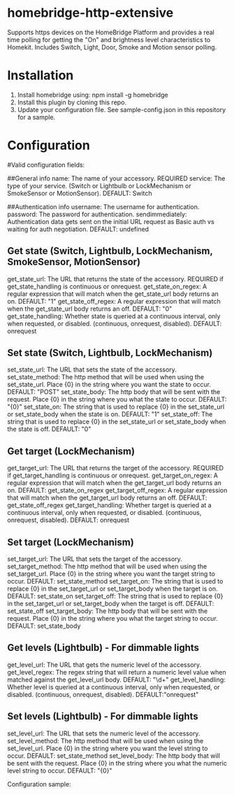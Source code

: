 # homebridge-http-extensive

Supports https devices on the HomeBridge Platform and provides a real time polling for getting the "On" and brightness level characteristics to Homekit. Includes Switch, Light, Door, Smoke and Motion sensor polling.

# Installation

1. Install homebridge using: npm install -g homebridge
2. Install this plugin by cloning this repo.
3. Update your configuration file. See sample-config.json in this repository for a sample. 

# Configuration


#Valid configuration fields:

##General info
name: The name of your accessory.  REQUIRED
service: The type of your service. (Switch or Lightbulb or LockMechanism or SmokeSensor or MotionSensor).  DEFAULT: Switch

##Authentication info
username: The username for authentication.
password: The password for authentication.
sendimmediately: Authentication data gets sent on the initial URL request as Basic auth vs waiting for auth negotiation.  DEFAULT: undefined


## Get state (Switch, Lightbulb, LockMechanism, SmokeSensor, MotionSensor)
get_state_url: The URL that returns the state of the accessory. REQUIRED if get_state_handling is continuous or onrequest.
get_state_on_regex: A regular expression that will match when the get_state_url body returns an on. DEFAULT: "1"
get_state_off_regex: A regular expression that will match when the get_state_url body returns an off. DEFAULT: "0"
get_state_handling: Whether state is queried at a continuous interval, only when requested, or disabled. (continuous, onrequest, disabled). DEFAULT: onrequest

## Set state (Switch, Lightbulb, LockMechanism)
set_state_url: The URL that sets the state of the accessory.
set_state_method: The http method that will be used when using the set_state_url. Place {0} in the string where you want the state to occur. DEFAULT: "POST"
set_state_body: The http body that will be sent with the request.  Place {0} in the string where you what the state to occur.  DEFAULT: "{0}"
set_state_on: The string that is used to replace {0} in the set_state_url or set_state_body when the state is on.  DEFAULT: "1"
set_state_off: The string that is used to replace {0} in the set_state_url or set_state_body when the state is off.  DEFAULT: "0"

## Get target (LockMechanism)
get_target_url: The URL that returns the target of the accessory. REQUIRED if get_target_handling is continuous or onrequest.
get_target_on_regex: A regular expression that will match when the get_target_url body returns an on. DEFAULT: get_state_on_regex
get_target_off_regex: A regular expression that will match when the get_target_url body returns an off. DEFAULT: get_state_off_regex
get_target_handling: Whether target is queried at a continuous interval, only when requested, or disabled. (continuous, onrequest, disabled). DEFAULT: onrequest

## Set target (LockMechanism)
set_target_url: The URL that sets the target of the accessory.
set_target_method: The http method that will be used when using the set_target_url. Place {0} in the string where you want the target string to occur. DEFAULT: set_state_method
set_target_on: The string that is used to replace {0} in the set_target_url or set_target_body when the target is on.  DEFAULT: set_state_on
set_target_off: The string that is used to replace {0} in the set_target_url or set_target_body when the target is off.  DEFAULT: set_state_off
set_target_body: The http body that will be sent with the request.  Place {0} in the string where you what the target string to occur.  DEFAULT: set_state_body

## Get levels (Lightbulb) - For dimmable lights
get_level_url: The URL that gets the numeric level of the accessory.
get_level_regex: The regex string that will return a numeric level value when matched against the get_level_url body.  DEFAULT: "\\d+"
get_level_handling: Whether level is queried at a continuous interval, only when requested, or disabled. (continuous, onrequest, disabled). DEFAULT:"onrequest"

## Set levels (Lightbulb) - For dimmable lights
set_level_url: The URL that sets the numeric level of the accessory.
set_level_method: The http method that will be used when using the set_level_url. Place {0} in the string where you want the level string to occur. DEFAULT: set_state_method
set_level_body: The http body that will be sent with the request.  Place {0} in the string where you what the numeric level string to occur. DEFAULT: "{0}"



Configuration sample:

 ```
 